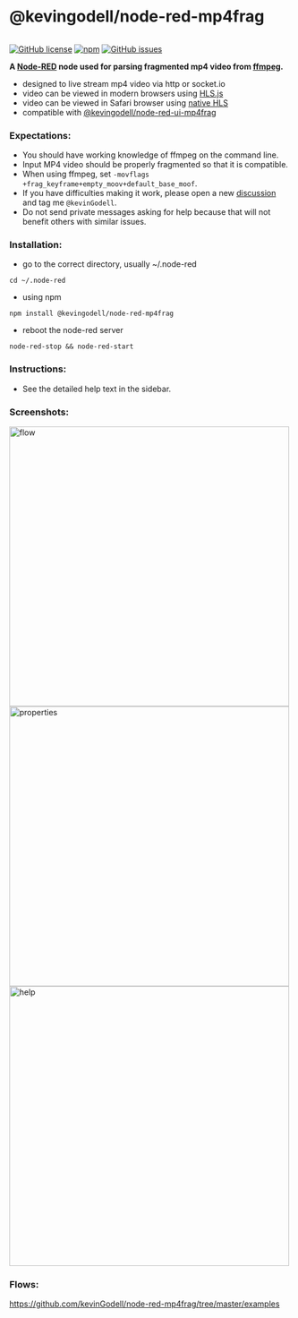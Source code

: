 # @kevingodell/node-red-mp4frag
######
[![GitHub license](https://img.shields.io/badge/license-MIT-brightgreen.svg)](https://raw.githubusercontent.com/kevinGodell/node-red-mp4frag/master/LICENSE)
[![npm](https://img.shields.io/npm/dt/@kevingodell/node-red-mp4frag.svg?style=flat-square)](https://www.npmjs.com/package/@kevingodell/node-red-mp4frag)
[![GitHub issues](https://img.shields.io/github/issues/kevinGodell/node-red-mp4frag.svg)](https://github.com/kevinGodell/node-red-mp4frag/issues)

**A [Node-RED](https://nodered.org/) node used for parsing fragmented mp4 video from [ffmpeg](https://ffmpeg.org/).**

* designed to live stream mp4 video via http or socket.io
* video can be viewed in modern browsers using [HLS.js](https://github.com/video-dev/hls.js/)
* video can be viewed in Safari browser using [native HLS](https://developer.apple.com/documentation/http_live_streaming)
* compatible with [@kevingodell/node-red-ui-mp4frag](https://github.com/kevinGodell/node-red-ui-mp4frag)
### Expectations:
* You should have working knowledge of ffmpeg on the command line.
* Input MP4 video should be properly fragmented so that it is compatible.
* When using ffmpeg, set `-movflags +frag_keyframe+empty_moov+default_base_moof`.
* If you have difficulties making it work, please open a new [discussion](https://discourse.nodered.org/) and tag me `@kevinGodell`.
* Do not send private messages asking for help because that will not benefit others with similar issues.

### Installation:
* go to the correct directory, usually ~/.node-red
```
cd ~/.node-red
```
* using npm
```
npm install @kevingodell/node-red-mp4frag
```
* reboot the node-red server
```
node-red-stop && node-red-start
```

### Instructions:
* See the detailed help text in the sidebar.

### Screenshots:
<img width="500" alt="flow" src="https://user-images.githubusercontent.com/6091746/207752665-9fc6b534-533a-4a5e-884f-71ec4581fa0b.png">
<img width="500" alt="properties" src="https://user-images.githubusercontent.com/6091746/207752801-95d4e014-3e8c-4e10-b318-51534c4f2ea1.png">
<img width="500" alt="help" src="https://user-images.githubusercontent.com/6091746/207752847-c675dbe2-6cbc-41a3-af25-2ad4774e21a0.png">

### Flows:
https://github.com/kevinGodell/node-red-mp4frag/tree/master/examples
